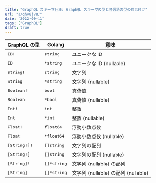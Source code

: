 ```yaml
---
title: "GraphQL スキーマ仕様: GraphQL スキーマの型と各言語の型の対応付け"
url: "p/qhv8jv8/"
date: "2022-09-11"
tags: ["GraphQL"]
draft: true
---
```


| GraphQL の型 | Golang | 意味 |
| ---- | ---- | ---- |
| `ID!` | `string` | ユニークな ID |
| `ID` | `*string` | ユニークな ID (nullable) |
| `String!` | `string` | 文字列 |
| `String` | `*string` | 文字列 (nullable) |
| `Boolean!` | `bool` | 真偽値 |
| `Boolean` | `*bool` | 真偽値 (nullable) |
| `Int!` | `int` | 整数 |
| `Int` | `*int` | 整数 (nullable) |
| `Float!` | `float64` | 浮動小数点数 |
| `Float` | `*float64` | 浮動小数点数 (nullable) |
| `[String!]!` | `[]string` | 文字列の配列 |
| `[String!]` | `[]string` | 文字列の配列 (nullable) |
| `[String]!` | `[]*string` | 文字列 (nullable) の配列 |
| `[String]` | `[]*string` | 文字列 (nullable) の配列 (nullable) |

